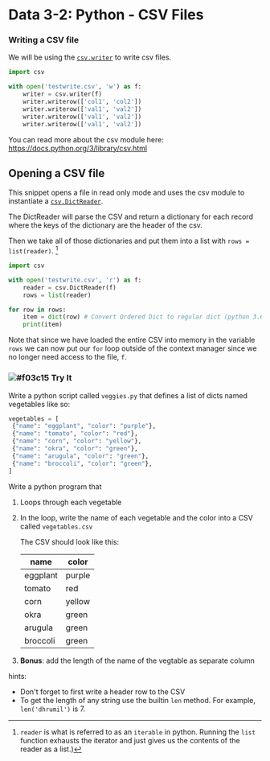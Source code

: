 # Data 3-2: Python - CSV Files

### Writing a CSV file

We will be using the [`csv.writer`](https://docs.python.org/3/library/csv.html#csv.writer) to write csv files.

```python
import csv

with open('testwrite.csv', 'w') as f:
    writer = csv.writer(f)
    writer.writerow(['col1', 'col2'])
    writer.writerow(['val1', 'val2'])
    writer.writerow(['val1', 'val2'])
    writer.writerow(['val1', 'val2'])
```

You can read more about the csv module here: https://docs.python.org/3/library/csv.html


## Opening a CSV file

This snippet opens a file in read only mode and uses the csv module to instantiate a [`csv.DictReader`](https://docs.python.org/3/library/csv.html#csv.DictReader). 

The DictReader will parse the CSV and return a dictionary for each record where the keys of the dictionary are the header of the csv. 

Then we take all of those dictionaries and put them into a list with `rows = list(reader)`. [^1] 

[^1]: `reader` is what is referred to as an `iterable` in python. Running the `list` function exhausts the iterator and just gives us the contents of the reader as a list.)


```python
import csv

with open('testwrite.csv', 'r') as f:
    reader = csv.DictReader(f)
    rows = list(reader)

for row in rows:
    item = dict(row) # Convert Ordered Dict to regular dict (python 3.6 or higher)
    print(item)
```

Note that since we have loaded the entire CSV into memory in the variable `rows` we can now put our `for` loop outside of the context manager since we no longer need access to the file, `f`.


### ![#f03c15](https://placehold.it/15/f03c15/000000?text=+) Try It

Write a python script called `veggies.py` that defines a list of dicts named vegetables like so:

```python
vegetables = [
 {"name": "eggplant", "color": "purple"},
 {"name": "tomato", "color": "red"},
 {"name": "corn", "color": "yellow"},
 {"name": "okra", "color": "green"},
 {"name": "arugula", "color": "green"},
 {"name": "broccoli", "color": "green"},
]
```

Write a python program that

1. Loops through each vegetable
2. In the loop, write the name of each vegetable and the color into a CSV called `vegetables.csv`

	The CSV should look like this:
	
	name | color
	-----|-------
	eggplant | purple
	tomato | red
	corn | yellow
	okra | green
	arugula | green
	broccoli | green
	
3. **Bonus**: add the length of the name of the vegtable as separate column

hints:

* Don't forget to first write a header row to the CSV
* To get the length of any string use the builtin `len` method. For example, `len('dhrumil')` is 7.
